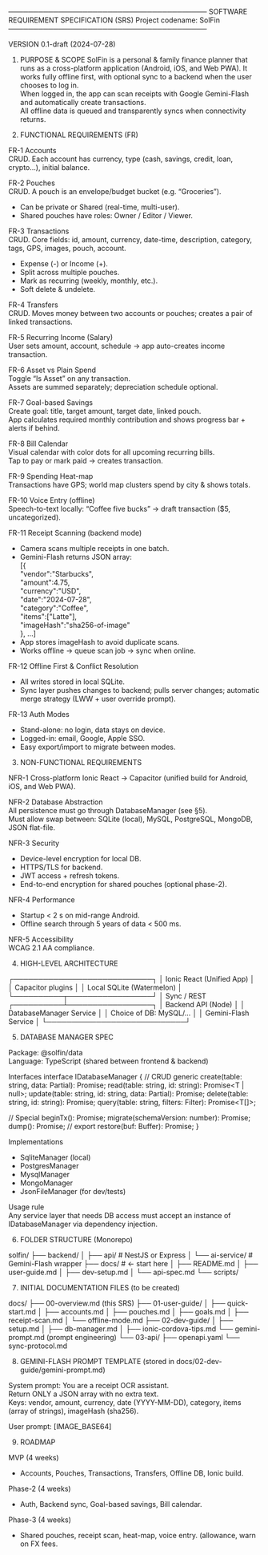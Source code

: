 ────────────────────────────────────────
SOFTWARE REQUIREMENT SPECIFICATION (SRS)
Project codename: SolFin
────────────────────────────────────────

VERSION
0.1-draft (2024-07-28)

1. PURPOSE & SCOPE
SolFin is a personal & family finance planner that runs as a cross-platform application (Android, iOS, and Web PWA).
It works fully offline first, with optional sync to a backend when the user chooses to log in.  
When logged in, the app can scan receipts with Google Gemini-Flash and automatically create transactions.  
All offline data is queued and transparently syncs when connectivity returns.

2. FUNCTIONAL REQUIREMENTS (FR)

FR-1  Accounts  
   CRUD.  Each account has currency, type (cash, savings, credit, loan, crypto…), initial balance.

FR-2  Pouches  
   CRUD.  A pouch is an envelope/budget bucket (e.g. “Groceries”).  
   - Can be private or Shared (real-time, multi-user).  
   - Shared pouches have roles: Owner / Editor / Viewer.

FR-3  Transactions  
   CRUD.  Core fields: id, amount, currency, date-time, description, category, tags, GPS, images, pouch, account.  
   - Expense (-) or Income (+).  
   - Split across multiple pouches.  
   - Mark as recurring (weekly, monthly, etc.).  
   - Soft delete & undelete.

FR-4  Transfers  
   CRUD.  Moves money between two accounts or pouches; creates a pair of linked transactions.

FR-5  Recurring Income (Salary)  
   User sets amount, account, schedule → app auto-creates income transaction.

FR-6  Asset vs Plain Spend  
   Toggle “Is Asset” on any transaction.  
   Assets are summed separately; depreciation schedule optional.

FR-7  Goal-based Savings  
   Create goal: title, target amount, target date, linked pouch.  
   App calculates required monthly contribution and shows progress bar + alerts if behind.

FR-8  Bill Calendar  
   Visual calendar with color dots for all upcoming recurring bills.  
   Tap to pay or mark paid → creates transaction.

FR-9  Spending Heat-map  
   Transactions have GPS; world map clusters spend by city & shows totals.

FR-10 Voice Entry (offline)  
   Speech-to-text locally: “Coffee five bucks” → draft transaction ($5, uncategorized).

FR-11 Receipt Scanning (backend mode)  
   - Camera scans multiple receipts in one batch.  
   - Gemini-Flash returns JSON array:  
     [{  
        "vendor":"Starbucks",  
        "amount":4.75,  
        "currency":"USD",  
        "date":"2024-07-28",  
        "category":"Coffee",  
        "items":["Latte"],  
        "imageHash":"sha256-of-image"  
     }, …]  
   - App stores imageHash to avoid duplicate scans.  
   - Works offline → queue scan job → sync when online.

FR-12 Offline First & Conflict Resolution  
   - All writes stored in local SQLite.  
   - Sync layer pushes changes to backend; pulls server changes; automatic merge strategy (LWW + user override prompt).

FR-13 Auth Modes  
   - Stand-alone: no login, data stays on device.  
   - Logged-in: email, Google, Apple SSO.  
   - Easy export/import to migrate between modes.

3. NON-FUNCTIONAL REQUIREMENTS

NFR-1  Cross-platform
   Ionic React → Capacitor (unified build for Android, iOS, and Web PWA).

NFR-2  Database Abstraction  
   All persistence must go through DatabaseManager (see §5).  
   Must allow swap between: SQLite (local), MySQL, PostgreSQL, MongoDB, JSON flat-file.

NFR-3  Security  
   - Device-level encryption for local DB.  
   - HTTPS/TLS for backend.  
   - JWT access + refresh tokens.  
   - End-to-end encryption for shared pouches (optional phase-2).

NFR-4  Performance  
   - Startup < 2 s on mid-range Android.  
   - Offline search through 5 years of data < 500 ms.

NFR-5  Accessibility  
   WCAG 2.1 AA compliance.

4. HIGH-LEVEL ARCHITECTURE

┌────────────────────────────┐
│  Ionic React (Unified App) │
│  Capacitor plugins         │
│  Local SQLite (Watermelon) │
└──────────┬─────────────────┘
           │ Sync / REST
┌──────────┴─────────────────┐
│  Backend API (Node)        │
│  DatabaseManager Service   │
│  Choice of DB: MySQL/…    │
│  Gemini-Flash Service      │
└────────────────────────────┘

5. DATABASE MANAGER SPEC

Package: @solfin/data  
Language: TypeScript (shared between frontend & backend)

Interfaces
interface IDatabaseManager {
  // CRUD generic
  create<T>(table: string, data: Partial<T>): Promise<string>;
  read<T>(table: string, id: string): Promise<T | null>;
  update<T>(table: string, id: string, data: Partial<T>): Promise<void>;
  delete(table: string, id: string): Promise<void>;
  query<T>(table: string, filters: Filter): Promise<T[]>;

  // Special
  beginTx(): Promise<ITransaction>;
  migrate(schemaVersion: number): Promise<void>;
  dump(): Promise<Buffer>; // export
  restore(buf: Buffer): Promise<void>;
}

Implementations
- SqliteManager (local)
- PostgresManager
- MysqlManager
- MongoManager
- JsonFileManager (for dev/tests)

Usage rule  
Any service layer that needs DB access must accept an instance of IDatabaseManager via dependency injection.

6. FOLDER STRUCTURE (Monorepo)

solfin/
├── backend/
│   ├── api/              # NestJS or Express
│   └── ai-service/       # Gemini-Flash wrapper
├── docs/                 # ← start here
│   ├── README.md
│   ├── user-guide.md
│   ├── dev-setup.md
│   └── api-spec.md
└── scripts/

7. INITIAL DOCUMENTATION FILES (to be created)

docs/
├── 00-overview.md            (this SRS)
├── 01-user-guide/
│   ├── quick-start.md
│   ├── accounts.md
│   ├── pouches.md
│   ├── goals.md
│   ├── receipt-scan.md
│   └── offline-mode.md
├── 02-dev-guide/
│   ├── setup.md
│   ├── db-manager.md
│   ├── ionic-cordova-tips.md
   └── gemini-prompt.md        (prompt engineering)
└── 03-api/
   ├── openapi.yaml
   └── sync-protocol.md

8. GEMINI-FLASH PROMPT TEMPLATE (stored in docs/02-dev-guide/gemini-prompt.md)

System prompt:
You are a receipt OCR assistant.  
Return ONLY a JSON array with no extra text.  
Keys: vendor, amount, currency, date (YYYY-MM-DD), category, items (array of strings), imageHash (sha256).

User prompt:
[IMAGE_BASE64]

9. ROADMAP

MVP (4 weeks)
- Accounts, Pouches, Transactions, Transfers, Offline DB, Ionic build.

Phase-2 (4 weeks)
- Auth, Backend sync, Goal-based savings, Bill calendar.

Phase-3 (4 weeks)
- Shared pouches, receipt scan, heat-map, voice entry.
(allowance, warn on FX fees.
